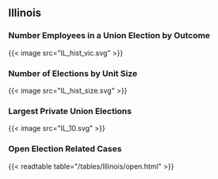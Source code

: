 ##  Illinois

### Number Employees in a Union Election by Outcome
{{< image src="IL_hist_vic.svg" >}}

### Number of Elections by Unit Size
{{< image src="IL_hist_size.svg" >}}

### Largest Private Union Elections
{{< image src="IL_10.svg" >}}

### Open Election Related Cases
{{< readtable table="/tables/Illinois/open.html" >}}

